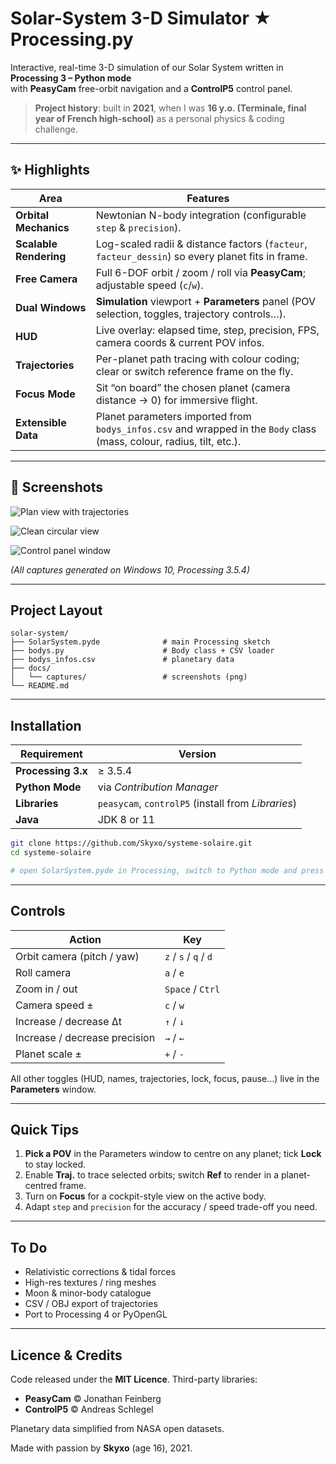 # Solar-System 3-D Simulator ★ Processing.py

Interactive, real-time 3-D simulation of our Solar System written in **Processing 3 – Python mode**  
with **PeasyCam** free-orbit navigation and a **ControlP5** control panel.

> **Project history**: built in **2021**, when I was **16 y.o. (Terminale, final year of French high-school)** as a personal physics & coding challenge.

---

## ✨ Highlights

| Area | Features |
|------|----------|
| **Orbital Mechanics** | Newtonian N-body integration (configurable `step` & `precision`). |
| **Scalable Rendering** | Log-scaled radii & distance factors (`facteur`, `facteur_dessin`) so every planet fits in frame. |
| **Free Camera** | Full 6-DOF orbit / zoom / roll via **PeasyCam**; adjustable speed (`c`/`w`). |
| **Dual Windows** | **Simulation** viewport + **Parameters** panel (POV selection, toggles, trajectory controls…). |
| **HUD** | Live overlay: elapsed time, step, precision, FPS, camera coords & current POV infos. |
| **Trajectories** | Per-planet path tracing with colour coding; clear or switch reference frame on the fly. |
| **Focus Mode** | Sit “on board” the chosen planet (camera distance → 0) for immersive flight. |
| **Extensible Data** | Planet parameters imported from `bodys_infos.csv` and wrapped in the `Body` class (mass, colour, radius, tilt, etc.). |

---

## 📸 Screenshots

![Plan view with trajectories](docs/captures/screenshot_orbits_01.png)

![Clean circular view](docs/captures/screenshot_orbits_02.png)

![Control panel window](docs/captures/screenshot_params.png)

*(All captures generated on Windows 10, Processing 3.5.4)*

---

## Project Layout

```text
solar-system/
├── SolarSystem.pyde              # main Processing sketch
├── bodys.py                      # Body class + CSV loader
├── bodys_infos.csv               # planetary data
├── docs/
│   └── captures/                 # screenshots (png)
└── README.md
````

---

## Installation

| Requirement        | Version                                            |
| ------------------ | -------------------------------------------------- |
| **Processing 3.x** | ≥ 3.5.4                                            |
| **Python Mode**    | via *Contribution Manager*                         |
| **Libraries**      | `peasycam`, `controlP5` (install from *Libraries*) |
| **Java**           | JDK 8 or 11                                        |

```bash
git clone https://github.com/Skyxo/systeme-solaire.git
cd systeme-solaire

# open SolarSystem.pyde in Processing, switch to Python mode and press ▶
```

---

## Controls

| Action                        | Key                   |
| ----------------------------- | --------------------- |
| Orbit camera (pitch / yaw)    | `z` / `s` / `q` / `d` |
| Roll camera                   | `a` / `e`             |
| Zoom in / out                 | `Space` / `Ctrl`      |
| Camera speed ±                | `c` / `w`             |
| Increase / decrease Δt        | `↑` / `↓`             |
| Increase / decrease precision | `→` / `←`             |
| Planet scale ±                | `+` / `-`             |

All other toggles (HUD, names, trajectories, lock, focus, pause…) live in the **Parameters** window.

---

## Quick Tips

1. **Pick a POV** in the Parameters window to centre on any planet; tick **Lock** to stay locked.
2. Enable **Traj.** to trace selected orbits; switch **Ref** to render in a planet-centred frame.
3. Turn on **Focus** for a cockpit-style view on the active body.
4. Adapt `step` and `precision` for the accuracy / speed trade-off you need.

---

## To Do

* Relativistic corrections & tidal forces
* High-res textures / ring meshes
* Moon & minor-body catalogue
* CSV / OBJ export of trajectories
* Port to Processing 4 or PyOpenGL

---

## Licence & Credits

Code released under the **MIT Licence**.
Third-party libraries:

* **PeasyCam** © Jonathan Feinberg
* **ControlP5** © Andreas Schlegel

Planetary data simplified from NASA open datasets.

Made with passion by **Skyxo** (age 16), 2021.
